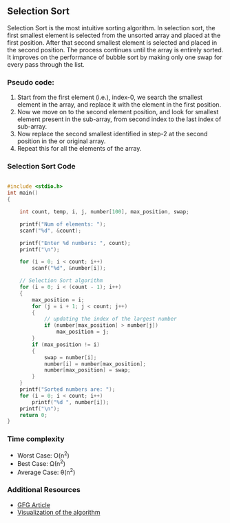 ## Selection Sort

Selection Sort is the most intuitive sorting algorithm. In selection sort, the first smallest element is selected from the unsorted array and placed at the first position. After that second smallest element is selected and placed in the second position. The process continues until the array is entirely sorted.
It improves on the performance of bubble sort by making only one swap for every pass through the list.

### Pseudo code: 
1. Start from the first element (i.e.), index-0, we search the smallest element in the array, and replace it with the element in the first position. 
2. Now we move on to the second element position, and look for smallest element present in the sub-array, from second index to the last index of sub-array.
3. Now replace the second smallest identified in step-2 at the second position in the or original array.
4. Repeat this for all the elements of the array.

### Selection Sort Code

```cpp

#include <stdio.h>
int main()
{

    int count, temp, i, j, number[100], max_position, swap;

    printf("Num of elements: ");
    scanf("%d", &count);

    printf("Enter %d numbers: ", count);
    printf("\n");

    for (i = 0; i < count; i++)
        scanf("%d", &number[i]);

    // Selection Sort algorithm
    for (i = 0; i < (count - 1); i++)
    {
        max_position = i;
        for (j = i + 1; j < count; j++)
        {
            // updating the index of the largest number
            if (number[max_position] > number[j])
                max_position = j;
        }
        if (max_position != i)
        {
            swap = number[i];
            number[i] = number[max_position];
            number[max_position] = swap;
        }
    }
    printf("Sorted numbers are: ");
    for (i = 0; i < count; i++)
        printf("%d ", number[i]);
    printf("\n");
    return 0;
}

```
### Time complexity

- Worst Case: O(n<sup>2</sup>)
- Best Case: Ω(n<sup>2</sup>)
- Average Case: θ(n<sup>2</sup>)


### Additional Resources

- [GFG Article](https://www.geeksforgeeks.org/selection-sort/)
- [Visualization of the algorithm](https://visualgo.net/en/sorting)